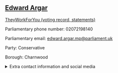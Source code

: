 ## <a href="https://members.parliament.uk/member/4362/contact">Edward Argar</a>

<a href="https://www.theyworkforyou.com/mp/25396/edward_argar/charnwood">TheyWorkForYou (voting record, statements)</a> 

Parliamentary phone number: 02072198140 

Parliamentary email: edward.argar.mp@parliament.uk 

Party: Conservative 

Borough: Charnwood 

<details><summary>Extra contact information and social media</summary> 
<li>Website:</li>
<li>Twitter:</li>
<li>Constituency office phone number:</li>
<li>Constituency office email:</li>
<li>Facebook:</li>
<li>Instagram:</li>
<li>Youtube:</li>
<li>Linkedin:</li>
<li>Government department phone number:</li>
<li>Government department email:</li>
<li>Threads:</li>
<li>Party office phone number:</li>
<li>Party office email:</li>
<li>Tiktok:</li>
</details>